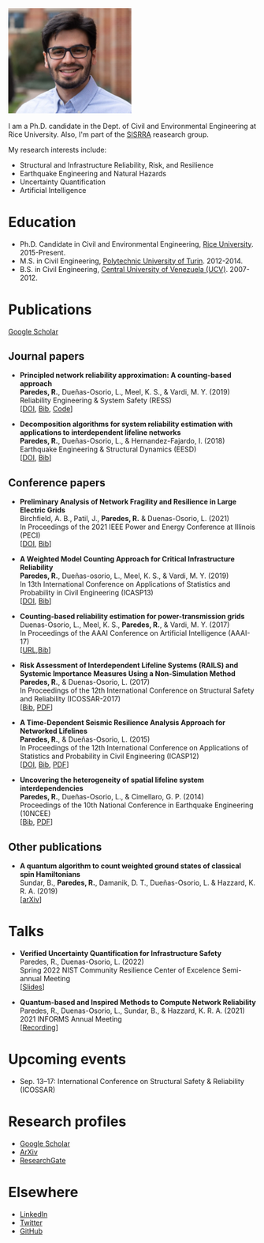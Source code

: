 <img src="images/Latest.jpg" width="250">

I am a Ph.D. candidate in the Dept. of Civil and Environmental Engineering at Rice University. Also, I'm part of the [SISRRA](https://duenas-osorio.rice.edu/sisrra) reasearch group.

My research interests include:

* Structural and Infrastructure Reliability, Risk, and Resilience
* Earthquake Engineering and Natural Hazards
* Uncertainty Quantification
* Artificial Intelligence

# Education #

* Ph.D. Candidate in Civil and Environmental Engineering, [Rice University](https://www.rice.edu/). 2015-Present.
* M.S. in Civil Engineering, [Polytechnic University of Turin](https://www.polito.it/?lang=en). 2012-2014.
* B.S. in Civil Engineering, [Central University of Venezuela (UCV)](http://www.ucv.ve/). 2007-2012.

# Publications #
[Google Scholar](https://scholar.google.com/citations?user=mm0pN8oAAAAJ&hl=en)
## Journal papers ##

* **Principled network reliability approximation: A counting-based approach**  
**Paredes, R.**, Dueñas-Osorio, L., Meel, K. S., & Vardi, M. Y. (2019)  
Reliability Engineering & System Safety (RESS)  
[[DOI](https://doi.org/10.1016/j.ress.2019.04.025), [Bib](bibs/PMDV19.bib), [Code](https://github.com/meelgroup/RelNet)] 

* **Decomposition algorithms for system reliability estimation with applications to interdependent lifeline networks**  
**Paredes, R.**, Dueñas-Osorio, L., & Hernandez-Fajardo, I. (2018)  
Earthquake Engineering & Structural Dynamics (EESD)  
[[DOI](https://doi.org/10.1002/eqe.3071), [Bib](bibs/PDH18.bib)]

## Conference papers ##

*  **Preliminary Analysis of Network Fragility and Resilience in Large Electric Grids**  
Birchfield, A. B., Patil, J., **Paredes, R.** & Duenas-Osorio, L. (2021)  
In Proceedings of the 2021 IEEE Power and Energy Conference at Illinois (PECI)  
[[DOI](https://doi.org/10.1109/PECI51586.2021.9435202), [Bib](bibs/BPPD21.bib)]

* **A Weighted Model Counting Approach for Critical Infrastructure Reliability**  
**Paredes, R.**, Dueñas-osorio, L., Meel, K. S., & Vardi, M. Y. (2019)  
In 13th International Conference on Applications of Statistics and Probability in Civil Engineering (ICASP13)  
[[DOI](https://doi.org/10.22725/ICASP13.383), [Bib](bibs/PMDV19b.bib)]

* **Counting-based reliability estimation for power-transmission grids**  
Duenas-Osorio, L., Meel, K. S., **Paredes, R.**, & Vardi, M. Y. (2017)  
In Proceedings of the AAAI Conference on Artificial Intelligence (AAAI-17)  
[[URL](https://ojs.aaai.org/index.php/AAAI/article/view/11178),[Bib](bibs/DMPV17.bib)]

* **Risk Assessment of Interdependent Lifeline Systems (RAILS) and Systemic Importance Measures Using a Non-Simulation Method**  
**Paredes, R.**, & Duenas-Osorio, L. (2017)  
In Proceedings of the 12th International Conference on Structural Safety and Reliability (ICOSSAR-2017)  
[[Bib](bibs/PD17.bib), [PDF](Papers/PD17.pdf)]

* **A Time-Dependent Seismic Resilience Analysis Approach for Networked Lifelines**  
**Paredes, R.**, & Dueñas-Osorio, L. (2015)  
In Proceedings of the 12th International Conference on Applications of Statistics and Probability in Civil Engineering (ICASP12)  
[[DOI](https://doi.org/10.14288/1.0076219), [Bib](bibs/PD15.bib), [PDF](Papers/PD15.pdf)]

* **Uncovering the heterogeneity of spatial lifeline system interdependencies**  
**Paredes, R.**, Dueñas-Osorio, L., & Cimellaro, G. P. (2014)  
Proceedings of the 10th National Conference in Earthquake Engineering (10NCEE)  
[[Bib](bibs/PDC14.bib), [PDF](Papers/PDC14.pdf)]

## Other publications ##

* **A quantum algorithm to count weighted ground states of classical spin Hamiltonians**  
Sundar, B., **Paredes, R.**, Damanik, D. T., Dueñas-Osorio, L. & Hazzard, K. R. A. (2019)  
[[arXiv](https://arxiv.org/abs/1908.01745)]


# Talks #

* **Verified Uncertainty Quantification for Infrastructure Safety**  
Paredes, R., Duenas-Osorio, L. (2022)  
Spring 2022 NIST Community Resilience Center of Excelence Semi-annual Meeting  
[[Slides](https://docs.google.com/presentation/d/1_w_4LTRxr5vmjqzSnP1HVO8bFCCbA7cj/edit?usp=sharing&ouid=101224443141745959852&rtpof=true&sd=true)]

* **Quantum-based and Inspired Methods to Compute Network Reliability**  
Paredes, R., Duenas-Osorio, L., Sundar, B., & Hazzard, K. R. A. (2021)  
2021 INFORMS Annual Meeting  
[[Recording](https://drive.google.com/file/d/1KvltvCtX6owHfERY6A_GzL9vgeXPZK7t/view?usp=sharing)]

# Upcoming events #

- Sep. 13–17: International Conference on Structural Safety & Reliability (ICOSSAR)

# Research profiles #

* [Google Scholar](https://scholar.google.com/citations?user=mm0pN8oAAAAJ&hl=en)
* [ArXiv](http://arxiv.org/a/paredes_r_1)
* [ResearchGate](https://www.researchgate.net/profile/Roger_Paredes2)

# Elsewhere #

* [LinkedIn](https://www.linkedin.com/in/paredesroger/)
* [Twitter](https://twitter.com/paredesrogerl)
* [GitHub](https://github.com/paredesroger)
